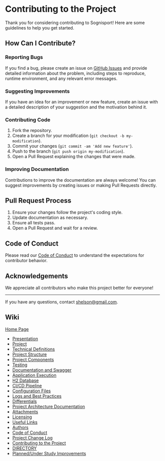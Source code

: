 # Contributing to the Project

Thank you for considering contributing to Sognisport! Here are some guidelines to help you get started.

## How Can I Contribute?

### Reporting Bugs

If you find a bug, please create an issue on [GitHub Issues](https://github.com/33mestre/sognisport/issues) and provide detailed information about the problem, including steps to reproduce, runtime environment, and any relevant error messages.

### Suggesting Improvements

If you have an idea for an improvement or new feature, create an issue with a detailed description of your suggestion and the motivation behind it.

### Contributing Code

1. Fork the repository.
2. Create a branch for your modification (`git checkout -b my-modification`).
3. Commit your changes (`git commit -am 'Add new feature'`).
4. Push to the branch (`git push origin my-modification`).
5. Open a Pull Request explaining the changes that were made.

### Improving Documentation

Contributions to improve the documentation are always welcome! You can suggest improvements by creating issues or making Pull Requests directly.

## Pull Request Process

1. Ensure your changes follow the project's coding style.
2. Update documentation as necessary.
3. Ensure all tests pass.
4. Open a Pull Request and wait for a review.

## Code of Conduct

Please read our [Code of Conduct](https://github.com/33mestre/sognisport/wiki/CODE_OF_CONDUCT) to understand the expectations for contributor behavior.

## Acknowledgements

We appreciate all contributors who make this project better for everyone!

---

If you have any questions, contact [shelson@gmail.com](mailto:shelson@gmail.com).

## Wiki

[Home Page](/README.md)

- [Presentation](https://github.com/33mestre/sognisport/wiki/presentation)
- [Project](https://github.com/33mestre/sognisport/wiki/project)
- [Technical Definitions](https://github.com/33mestre/sognisport/wiki/technical-definitions)
- [Project Structure](https://github.com/33mestre/sognisport/wiki/project-structure)
- [Project Components](https://github.com/33mestre/sognisport/wiki/project-components)
- [Testing](https://github.com/33mestre/sognisport/wiki/testing)
- [Documentation and Swagger](https://github.com/33mestre/sognisport/wiki/documentation-and-swagger)
- [Application Execution](https://github.com/33mestre/sognisport/wiki/application-execution)
- [H2 Database](https://github.com/33mestre/sognisport/wiki/h2-database)
- [CI/CD Pipeline](https://github.com/33mestre/sognisport/wiki/ci-cd-pipeline)
- [Configuration Files](https://github.com/33mestre/sognisport/wiki/configuration-files)
- [Logs and Best Practices](https://github.com/33mestre/sognisport/wiki/logs-and-best-practices)
- [Differentials](https://github.com/33mestre/sognisport/wiki/differentials)
- [Project Architecture Documentation](https://github.com/33mestre/sognisport/wiki/architecture)
- [Attachments](https://github.com/33mestre/sognisport/wiki/attachments)
- [Licensing](https://github.com/33mestre/sognisport/wiki/licensing)
- [Useful Links](https://github.com/33mestre/sognisport/wiki/useful-links)
- [Authors](/AUTHORS.md)
- [Code of Conduct](/CODE_OF_CONDUCT.md)
- [Project Change Log](/CHANGELOG.md)
- [Contributing to the Project](/CONTRIBUTING.md)
- [DIRECTORY](/DIRECTORY.md)
- [Planned/Under Study Improvements](/FUTURE.md)
